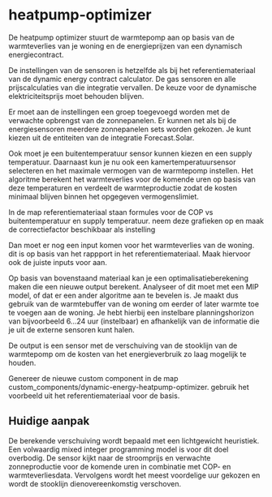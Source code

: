# heatpump-optimizer

De heatpump optimizer stuurt de warmtepomp aan op basis van de warmteverlies van je woning en de energieprijzen van een dynamisch energiecontract. 

De instellingen van de sensoren is hetzelfde als bij het referentiemateriaal van de dynamic energy contract calculator. De gas sensoren en alle prijscalculaties van die integratie vervallen. De keuze voor de dynamische elektriciteitsprijs moet behouden blijven.

Er moet aan de instellingen een groep toegevoegd worden met de verwachte opbrengst van de zonnepanelen. Er kunnen net als bij de energiesensoren meerdere zonnepanelen sets worden gekozen. Je kunt kiezen uit de entiteiten van de integratie Forecast.Solar.

Ook moet je een buitentemperatuur sensor kunnen kiezen en een supply temperatuur.
Daarnaast kun je nu ook een kamertemperatuursensor selecteren en het maximale
vermogen van de warmtepomp instellen. Het algoritme berekent het warmteverlies
voor de komende uren op basis van deze temperaturen en verdeelt de
warmteproductie zodat de kosten minimaal blijven binnen het opgegeven
vermogenslimiet.

In de map referentiemateriaal staan formules voor de COP vs buitentemperatuur en supply temperatuur. neem deze grafieken op en maak de correctiefactor beschikbaar als instelling

Dan moet er nog een input komen voor het warmteverlies van de woning. dit is op basis van het rappport in het referentiemateriaal. Maak hiervoor ook de juiste inputs voor aan.

Op basis van bovenstaand materiaal kan je een optimalisatieberekening maken die een nieuwe output berekent. Analyseer of dit moet met een MIP model, of dat er een ander algoritme aan te bevelen is. Je maakt dus gebruik van de warmtebuffer van de woning om eerder of later warmte toe te voegen aan de woning. Je hebt hierbij een instelbare planningshorizon van bijvoorbeeld 6...24 uur (instelbaar) en afhankelijk van de informatie die je uit de externe sensoren kunt halen.


De output is een sensor met de verschuiving van de stooklijn van de warmtepomp om de kosten van het energieverbruik zo laag mogelijk te houden.

Genereer de nieuwe custom component in de map custom_components/dynamic-energy-heatpump-optimizer. gebruik het voorbeeld uit het referentiemateriaal voor de basis.

## Huidige aanpak

De berekende verschuiving wordt bepaald met een lichtgewicht heuristiek. Een
volwaardig mixed integer programming model is voor dit doel overbodig. De
sensor kijkt naar de stroomprijs en verwachte zonneproductie voor de komende
uren in combinatie met COP- en warmteverliesdata. Vervolgens wordt het meest
voordelige uur gekozen en wordt de stooklijn dienovereenkomstig verschoven.